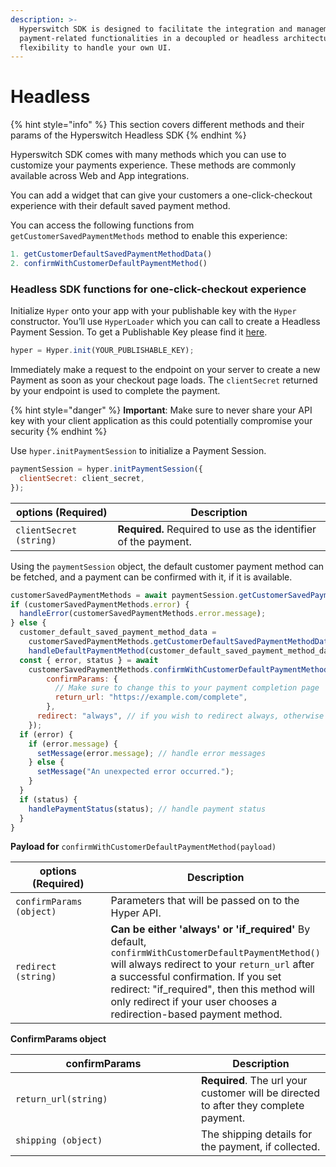 ```yaml
---
description: >-
  Hyperswitch SDK is designed to facilitate the integration and management of
  payment-related functionalities in a decoupled or headless architecture with
  flexibility to handle your own UI.
---
```


# Headless

{% hint style="info" %}
This section covers different methods and their params of the Hyperswitch Headless SDK&#x20;
{% endhint %}

Hyperswitch  SDK comes with many methods which you can use to customize your payments experience. These methods are commonly available across Web and App integrations.

You can add a widget that can give your customers a one-click-checkout experience with their default saved payment method.&#x20;

You can access the following functions from `getCustomerSavedPaymentMethods` method to enable this experience:

```javascript
1. getCustomerDefaultSavedPaymentMethodData()
2. confirmWithCustomerDefaultPaymentMethod()
```

### Headless SDK functions for one-click-checkout experience

Initialize `Hyper` onto your app with your publishable key with the `Hyper` constructor. You’ll use `HyperLoader` which you can call to create a Headless Payment Session.  To get a Publishable Key please find it [here](https://app.hyperswitch.io/developers).

```js
hyper = Hyper.init(YOUR_PUBLISHABLE_KEY);
```

Immediately make a request to the endpoint on your server to create a new Payment as soon as your checkout page loads. The `clientSecret` returned by your endpoint is used to complete the payment.

{% hint style="danger" %}
**Important**: Make sure to never share your API key with your client application as this could potentially compromise your security
{% endhint %}

Use `hyper.initPaymentSession` to initialize a Payment Session.

```javascript
paymentSession = hyper.initPaymentSession({
  clientSecret: client_secret,
});
```

| options (Required)      | Description                                                      |
| ----------------------- | ---------------------------------------------------------------- |
| `clientSecret (string)` | **Required.**  Required to use as the identifier of the payment. |

Using the `paymentSession` object, the default customer payment method can be fetched, and a payment can be confirmed with it, if it is available.

```javascript
customerSavedPaymentMethods = await paymentSession.getCustomerSavedPaymentMethods();
if (customerSavedPaymentMethods.error) {
  handleError(customerSavedPaymentMethods.error.message);
} else {
  customer_default_saved_payment_method_data =
    customerSavedPaymentMethods.getCustomerDefaultSavedPaymentMethodData();
    handleDefaultPaymentMethod(customer_default_saved_payment_method_data); // handle customer default payment method data
  const { error, status } = await 
    customerSavedPaymentMethods.confirmWithCustomerDefaultPaymentMethod({
        confirmParams: {
          // Make sure to change this to your payment completion page
          return_url: "https://example.com/complete",
        },
      redirect: "always", // if you wish to redirect always, otherwise it is defaulted to "if_required"
    });
  if (error) {
    if (error.message) {
      setMessage(error.message); // handle error messages
    } else {
      setMessage("An unexpected error occurred.");
    }
  }
  if (status) {
    handlePaymentStatus(status); // handle payment status
  }
}
```

&#x20;**Payload for** `confirmWithCustomerDefaultPaymentMethod(payload)`

<table><thead><tr><th width="296">options (Required)</th><th>Description</th></tr></thead><tbody><tr><td><code>confirmParams (object)</code></td><td>Parameters that will be passed on to the Hyper API.</td></tr><tr><td><code>redirect (string)</code></td><td><strong>Can be either 'always' or 'if_required'</strong> By default, <code>confirmWithCustomerDefaultPaymentMethod()</code> will always redirect to your <code>return_url</code> after a successful confirmation. If you set redirect: "if_required", then this method will only redirect if your user chooses a redirection-based payment method.</td></tr></tbody></table>

**ConfirmParams object**

<table><thead><tr><th width="281">confirmParams</th><th>Description</th></tr></thead><tbody><tr><td><code>return_url(string)</code></td><td><strong>Required</strong>. The url your customer will be directed to after they complete payment.</td></tr><tr><td><code>shipping (object)</code></td><td>The shipping details for the payment, if collected.</td></tr></tbody></table>
